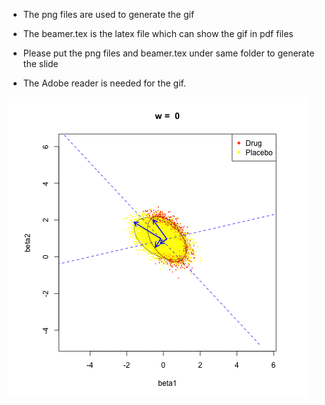 * The png files are used to generate the gif

* The beamer.tex is the latex file which can show the gif in pdf files

* Please put the png files and beamer.tex under same folder to generate the slide

* The Adobe reader is needed for the gif.

![image](https://github.com/sakuramomo1005/Functional-data-analysis-draft/blob/master/Poster/GIF/simulation.gif)
